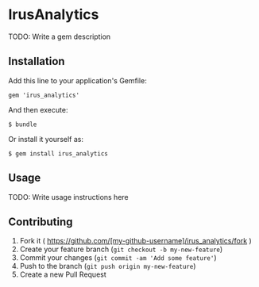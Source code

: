 # IrusAnalytics

TODO: Write a gem description

## Installation

Add this line to your application's Gemfile:

    gem 'irus_analytics'

And then execute:

    $ bundle

Or install it yourself as:

    $ gem install irus_analytics

## Usage

TODO: Write usage instructions here

## Contributing

1. Fork it ( https://github.com/[my-github-username]/irus_analytics/fork )
2. Create your feature branch (`git checkout -b my-new-feature`)
3. Commit your changes (`git commit -am 'Add some feature'`)
4. Push to the branch (`git push origin my-new-feature`)
5. Create a new Pull Request

